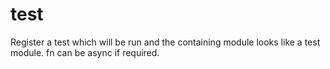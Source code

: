 # test

Register a test which will be run and the containing module looks like a test
module. fn can be async if required.
